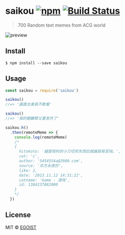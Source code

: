 # saikou [![npm](https://img.shields.io/npm/v/saikou.svg?maxAge=2592000)](https://github.com/egoist/saikou) [![Build Status](https://travis-ci.org/egoist/saikou.svg?branch=master)](https://travis-ci.org/egoist/saikou)

> 700 Random text memes from ACG world

![preview](http://i.imgur.com/0M5XsSA.png)

## Install

```
$ npm install --save saikou
```

## Usage

```js
const saikou = require('saikou')

saikou()
//=> '画面太美我不敢看'

saikou()
//=> '我的麒麟臂又要发作了'

saikou.h()
  .then(remoteMeme => {
    console.log(remoteMeme)
    /*
    {
      hitokoto: '越是锐利的小刀切完东西后就越容易变钝。',
      cat: 'c',
      author: '5454554a@2980.com',
      source: '东方永夜抄',
      like: 2,
      date: '2013.11.12 14:31:22',
      catname: 'Game - 游戏',
      id: 1384237882000
    }
    */
  })
```

## License

MIT © [EGOIST](https://github.com/egoist)
